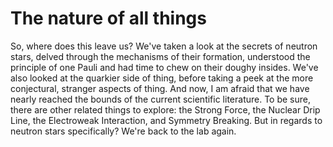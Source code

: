 # The nature of all things

So, where does this leave us? We've taken a look at the secrets of neutron stars, delved through the mechanisms of their formation, understood the principle of one Pauli and had time to chew on their doughy insides. We've also looked at the quarkier side of thing, before taking a peek at the more conjectural, stranger aspects of thing. And now, I am afraid that we have nearly reached the bounds of the current scientific literature. To be sure, there are other related things to explore: the Strong Force, the Nuclear Drip Line, the Electroweak Interaction, and Symmetry Breaking. But in regards to neutron stars specifically? We're back to the lab again.